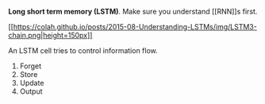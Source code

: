 **Long short term memory (LSTM)**. Make sure you understand [[RNN]]s first.

[[https://colah.github.io/posts/2015-08-Understanding-LSTMs/img/LSTM3-chain.png|height=150px]]

An LSTM cell tries to control information flow.

1. Forget
2. Store
3. Update
4. Output